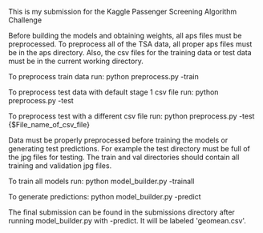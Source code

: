 This is my submission for the Kaggle Passenger Screening Algorithm Challenge 

Before building the models and obtaining weights, all aps files must be preprocessed.
To preprocess all of the TSA data, all proper aps files must be in the aps directory.
Also, the csv files for the training data or test data must be in the current working directory. 

To preprocess train data run:
python preprocess.py -train

To preprocess test data with default stage 1 csv file run: 
python preprocess.py -test

To preprocess test with a different csv file run: 
python preprocess.py -test {$File_name_of_csv_file}

Data must be properly preprocessed before training the models or generating test predictions. For example
the test directory must be full of the jpg files for testing. The train and val directories should contain
all training and validation jpg files. 

To train all models run: 
python model_builder.py -trainall

To generate predictions:
python model_builder.py -predict 

The final submission can be found in the submissions directory after running model_builder.py with -predict. It will be labeled 'geomean.csv'.   
